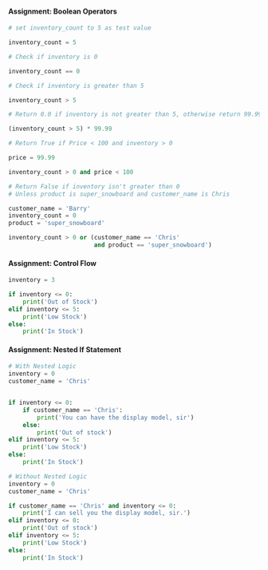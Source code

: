 #### Assignment: Boolean Operators


```python
# set inventory_count to 5 as test value

inventory_count = 5
```


```python
# Check if inventory is 0

inventory_count == 0
```


```python
# Check if inventory is greater than 5

inventory_count > 5
```


```python
# Return 0.0 if inventory is not greater than 5, otherwise return 99.99

(inventory_count > 5) * 99.99
```


```python
# Return True if Price < 100 and inventory > 0

price = 99.99

inventory_count > 0 and price < 100
```


```python
# Return False if inventory isn't greater than 0
# Unless product is super_snowboard and customer_name is Chris

customer_name = 'Barry'
inventory_count = 0
product = 'super_snowboard'

inventory_count > 0 or (customer_name == 'Chris'
                        and product == 'super_snowboard')
```

#### Assignment: Control Flow


```python
inventory = 3

if inventory <= 0:
    print('Out of Stock')
elif inventory <= 5:
    print('Low Stock')
else:
    print('In Stock')
```

#### Assignment: Nested If Statement 


```python
# With Nested Logic
inventory = 0
customer_name = 'Chris'


if inventory <= 0:
    if customer_name == 'Chris':
        print('You can have the display model, sir')
    else:
        print('Out of stock')
elif inventory <= 5:
    print('Low Stock')
else:
    print('In Stock')
```


```python
# Without Nested Logic
inventory = 0
customer_name = 'Chris'

if customer_name == 'Chris' and inventory <= 0:
    print('I can sell you the display model, sir.')
elif inventory <= 0:
    print('Out of stock')
elif inventory <= 5:
    print('Low Stock')
else:
    print('In Stock')
```


```python

```
